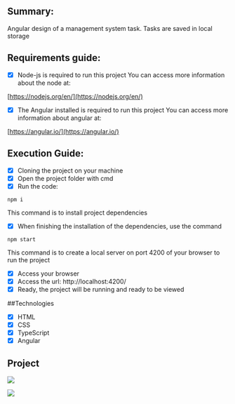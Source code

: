 ## Summary:

Angular design of a management system
task. Tasks are saved in local storage

## Requirements guide:

- [x] Node-js is required to run this project
You can access more information about the node at:

[https://nodejs.org/en/](https://nodejs.org/en/)

- [x] The Angular installed is required to run this project
You can access more information about angular at:

[https://angular.io/](https://angular.io/)

## Execution Guide:

- [x] Cloning the project on your machine
- [x] Open the project folder with cmd
- [x] Run the code:

```npm i```

This command is to install project dependencies

- [x] When finishing the installation of the dependencies, use the command

```npm start```

This command is to create a local server on port 4200 of your browser to run the project

- [x] Access your browser
- [x] Access the url: http://localhost:4200/
- [x] Ready, the project will be running and ready to be viewed

##Technologies

- [x] HTML
- [x] CSS
- [x] TypeScript
- [x] Angular

## Project

<p>
  <img src="https://github.com/Jhoncosta08/Task-manager/blob/master/sem%20tarefas.png" style="width: auto; max-height: 300px">
</p>

<p>
  <img src="https://github.com/Jhoncosta08/Task-manager/blob/master/com%20tarefas.png" style="width: auto; max-height: 300px">
</p>
